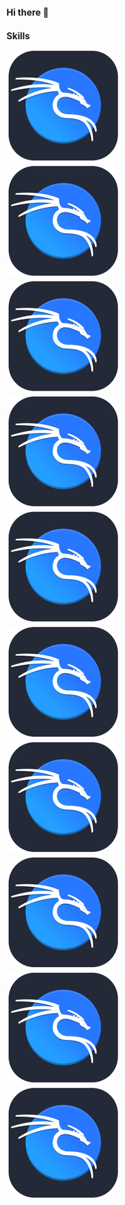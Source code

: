 ## Hi there 👋

<!--
**z4yt0s/z4yt0s** is a ✨ _special_ ✨ repository because its `README.md` (this file) appears on your GitHub profile.

Here are some ideas to get you started:

- 🔭 I’m currently working on ...
- 🌱 I’m currently learning ...
- 👯 I’m looking to collaborate on ...
- 🤔 I’m looking for help with ...
- 💬 Ask me about ...
- 📫 How to reach me: ...
- 😄 Pronouns: ...
- ⚡ Fun fact: ...
-->

## Skills
<img src="./Kali-Dark-Definitive.png" style="display:inline-block; margin:5px;">
<img src="./Kali-Dark-Definitive.png" style="display:inline-block; margin:5px;">
<img src="./Kali-Dark-Definitive.png" style="display:inline-block; margin:5px;">
<img src="./img/kali.png" style="display:inline-block; margin:5px;">
<img src="./img/kali.png" style="display:inline-block; margin:5px;">
<img src="./img/kali.png" style="display:inline-block; margin:5px;">
<img src="./img/kali.png" style="display:inline-block; margin:5px;">
<img src="./img/kali.png" style="display:inline-block; margin:5px;">
<img src="./img/kali.png" style="display:inline-block; margin:5px;">
<img src="./img/kali.png" style="display:inline-block; margin:5px;">
